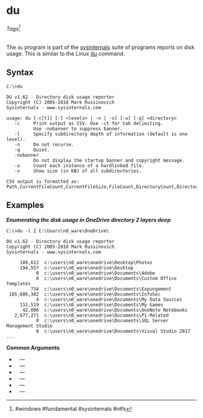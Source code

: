 # du
###### Tags[^1]
The `du` program is part of the [sysinternals](../Fundamental%20Windows%20CLI/sysinternals.md) suite of programs reports on disk usage. This is similar to the *Linux* [du](../../Linux%20CLI%20Utilities/Fundamental%20Linux/du.md) command. 
## Syntax
```
C:\>du

DU v1.62 - Directory disk usage reporter
Copyright (C) 2005-2018 Mark Russinovich
Sysinternals - www.sysinternals.com

usage: du [-c[t]] [-l <levels> | -n | -v] [-u] [-q] <directory>
   -c     Print output as CSV. Use -ct for tab delimiting.
          Use -nobanner to suppress banner.
   -l     Specify subdirectory depth of information (default is one level).
   -n     Do not recurse.
   -q     Quiet.
   -nobanner
          Do not display the startup banner and copyright message.
   -u     Count each instance of a hardlinked file.
   -v     Show size (in KB) of all subdirectories.

CSV output is formatted as:
Path,CurrentFileCount,CurrentFileSize,FileCount,DirectoryCount,DirectorySize,DirectorySizeOnDisk
```

## Examples
***Enumerating the disk usage in OneDrive directory 2 layers deep***
```
C:\>du -l 2 C:\Users\n0_ware\OneDrive\

DU v1.62 - Directory disk usage reporter
Copyright (C) 2005-2018 Mark Russinovich
Sysinternals - www.sysinternals.com

     189,612  c:\users\n0_ware\onedrive\Desktop\Photos
     194,557  c:\users\n0_ware\onedrive\Desktop
           0  c:\users\n0_ware\onedrive\Documents\Adobe
           0  c:\users\n0_ware\onedrive\Documents\Custom Office Templates
         734  c:\users\n0_ware\onedrive\Documents\Expungement
 105,686,382  c:\users\n0_ware\onedrive\Documents\InfoSec
           4  c:\users\n0_ware\onedrive\Documents\My Data Sources
     111,519  c:\users\n0_ware\onedrive\Documents\My Games
      42,006  c:\users\n0_ware\onedrive\Documents\OneNote Notebooks
   2,677,271  c:\users\n0_ware\onedrive\Documents\Pi-Related
           0  c:\users\n0_ware\onedrive\Documents\SQL Server Management Studio
           0  c:\users\n0_ware\onedrive\Documents\Visual Studio 2017
...
```
 **Common Arguments**
 - ` ` &mdash; 
 - ` ` &mdash; 
 - ` ` &mdash; 
 - ` ` &mdash; 
 - ` ` &mdash; 
 - ` ` &mdash; 



 [^1]: #windows #fundamental #sysinternals #ntfs 
